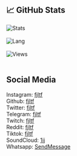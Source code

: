 ## &#x1f4c8; GitHub Stats
![Stats](https://github-readme-stats.vercel.app/api?username=fjltf&show_icons=true&theme=radical)
<br>
<br>
![Lang](https://github-readme-stats.vercel.app/api/top-langs/?username=github&title_color=ffffff&text_color=c9cacc&icon_color=2bbc8a&bg_color=1d1f21)
<br>
<br>
![Views](https://gpvc.arturio.dev/fjltf) 
<br>
<br>
## Social Media
Instagram: [fjltf](https://instagram.com/fjltf)
<br>
Github: [fjltf](https://github.com/fjltf)
<br>
Twitter: [fjltf](https://twitter.com/fjltf)
<br>
Telegram: [fjltf](https://t.me/fjltf)
<br>
Twitch: [fjltf](https://twitch.tv/fjltf)
<br>
Reddit: [fjltf](https://reddit.com/user/fjltf)
<br>
Tiktok: [fjltf](https://tiktok.com/@fjltf)
<br>
SoundCloud: [1ij](https://soundcloud.com/1ij)
<br>
Whatsapp: [SendMessage](https://wa.me/+962770362823)
